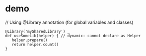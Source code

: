 # demo
 // Using @Library annotation (for global variables and classes)
 ```text
@Library('mySharedLibrary') _
def useSomeLib(helper) { // dynamic: cannot declare as Helper
    helper.prepare()
    return helper.count()
}
